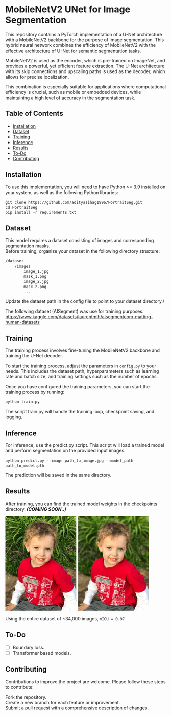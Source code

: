 # MobileNetV2 UNet for Image Segmentation
This repository contains a PyTorch implementation of a U-Net architecture with a MobileNetV2 backbone for the purpose of image segmentation. This hybrid neural network combines the efficiency of MobileNetV2 with the effective architecture of U-Net for semantic segmentation tasks.

MobileNetV2 is used as the encoder, which is pre-trained on ImageNet, and provides a powerful, yet efficient feature extraction. The U-Net architecture with its skip connections and upscaling paths is used as the decoder, which allows for precise localization.

This combination is especially suitable for applications where computational efficiency is crucial, such as mobile or embedded devices, while maintaining a high level of accuracy in the segmentation task.


## Table of Contents

- [Installation](#Installation)
- [Dataset](#Dataset)
- [Training](#Training)
- [Inference](#Inference)
- [Results](#Results)
- [To-Do](#to-do)
- [Contributing](#contributing)

## Installation
To use this implementation, you will need to have Python >= 3.9 installed on your system, as well as the following Python libraries:

```
git clone https://github.com/adityasihag1996/PortraitSeg.git
cd PortraitSeg
pip install -r requirements.txt
```

## Dataset
This model requires a dataset consisting of images and corresponding segmentation masks.\
Before training, organize your dataset in the following directory structure:

```
/dataset
    /images
        image_1.jpg
        mask_1.png
        image_2.jpg
        mask_2.png
        ...
```

Update the dataset path in the config file to point to your dataset directory.\

The following dataset (AISegment) was use for training purposes.
https://www.kaggle.com/datasets/laurentmih/aisegmentcom-matting-human-datasets

## Training
The training process involves fine-tuning the MobileNetV2 backbone and training the U-Net decoder.

To start the training process, adjust the parameters in `config.py` to your needs. This includes the dataset path, hyperparameters such as learning rate and batch size, and training settings such as the number of epochs.

Once you have configured the training parameters, you can start the training process by running:

```
python train.py
```

The script train.py will handle the training loop, checkpoint saving, and logging.

## Inference
For inference, use the predict.py script. This script will load a trained model and perform segmentation on the provided input images.

```
python predict.py --image path_to_image.jpg --model_path path_to_model.pth
```
The prediction will be saved in the same directory.

## Results
After training, you can find the trained model weights in the checkpoints directory. **_(COMING SOON..)_**

![Sample Image](/sample.jpg "Sample Image Title")

Using the entire dataset of ~34,000 images, `mIOU = 0.97`

## To-Do

- [ ] Boundary loss.
- [ ] Transformer based models.

## Contributing
Contributions to improve the project are welcome. Please follow these steps to contribute:

Fork the repository.\
Create a new branch for each feature or improvement.\
Submit a pull request with a comprehensive description of changes.
